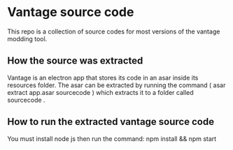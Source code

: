 # Vantage source code
This repo is a collection of source codes for most versions of the vantage modding tool.

## How the source was extracted
Vantage is an electron app that stores its code in an asar inside its resources folder.
The asar can be extracted by running the command ( asar extract app.asar sourcecode ) which extracts it to a folder called sourcecode .

## How to run the extracted vantage source code
You must install node js then run the command:
npm install && npm start
